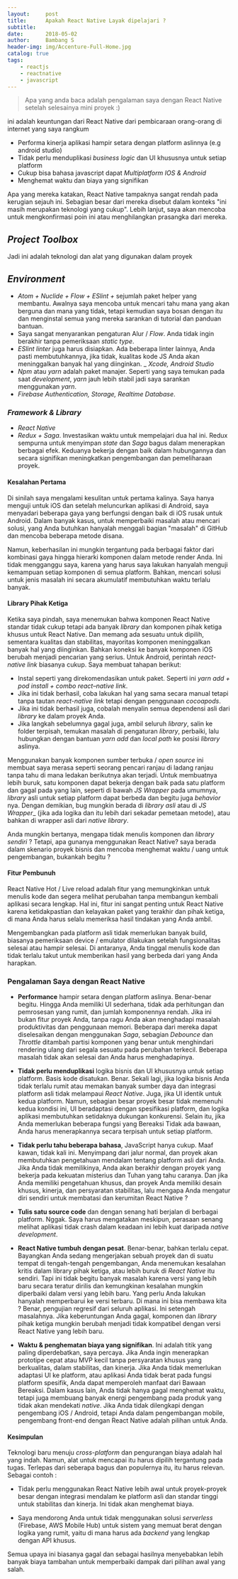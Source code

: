 ```yaml
---
layout:     post
title:      Apakah React Native Layak dipelajari ?
subtitle:   
date:       2018-05-02
author:     Bambang S
header-img: img/Accenture-Full-Home.jpg
catalog: true
tags:
    - reactjs
    - reactnative
    - javascript
---
```


> Apa yang anda baca adalah pengalaman saya dengan React Native setelah selesainya mini proyek :)

ini adalah keuntungan dari React Native dari pembicaraan orang-orang di internet yang saya rangkum


- Performa kinerja aplikasi hampir setara dengan platform aslinnya (e.g android studio)
- Tidak perlu menduplikasi _business logic_ dan UI khususnya untuk setiap platform
- Cukup bisa bahasa javascript dapat _Multiplatform IOS & Android_
- Menghemat waktu dan biaya yang signifikan

Apa yang mereka katakan, React Native tampaknya sangat rendah pada kerugian sejauh ini. Sebagian besar dari mereka disebut dalam konteks "ini masih merupakan teknologi yang cukup". Lebih lanjut, saya akan mencoba untuk mengkonfirmasi poin ini atau menghilangkan prasangka dari mereka.

## _Project Toolbox_

Jadi ini adalah teknologi dan alat yang digunakan dalam proyek

## _Environment_

- _Atom + Nuclide + Flow + ESlint +_ sejumlah paket helper yang membantu. Awalnya saya mencoba untuk mencari tahu mana yang akan berguna dan mana yang tidak, tetapi kemudian saya bosan dengan itu dan menginstal semua yang mereka sarankan di tutorial dan panduan bantuan.
- Saya sangat menyarankan pengaturan Alur / _Flow_. Anda tidak ingin berakhir tanpa pemeriksaan _static type_.
- _ESlint linter_ juga harus disiapkan. Ada beberapa linter lainnya, Anda pasti membutuhkannya, jika tidak, kualitas kode JS Anda akan meninggalkan banyak hal yang diinginkan.
_ _Xcode, Android Studio_
- _Npm_ atau _yarn_ adalah paket manajer. Seperti yang saya temukan pada saat _development_, _yarn_ jauh lebih stabil jadi saya sarankan menggunakan _yarn_.
- _Firebase Authentication, Storage, Realtime Database_.


### _Framework & Library_

- _React Native_
- _Redux + Saga_. Investasikan waktu untuk mempelajari dua hal ini. Redux sempurna untuk menyimpan _state_ dan _Saga_ bagus dalam menerapkan berbagai efek. Keduanya bekerja dengan baik dalam hubungannya dan secara signifikan meningkatkan pengembangan dan pemeliharaan proyek.

#### Kesalahan Pertama

Di sinilah saya mengalami kesulitan untuk pertama kalinya. Saya hanya menguji untuk iOS dan setelah meluncurkan aplikasi di Android, saya menyadari beberapa gaya yang berfungsi dengan baik di iOS rusak untuk Android. Dalam banyak kasus, untuk memperbaiki masalah atau mencari solusi, yang Anda butuhkan hanyalah menggali bagian "masalah" di GitHub dan mencoba beberapa metode disana.

Namun, keberhasilan ini mungkin tergantung pada berbagai faktor dari kombinasi gaya hingga hierarki komponen dalam metode render Anda. Ini tidak mengganggu saya, karena yang harus saya lakukan hanyalah menguji kemampuan setiap komponen di semua platform. Bahkan, mencari solusi untuk jenis masalah ini secara akumulatif membutuhkan waktu terlalu banyak.

#### Library Pihak Ketiga

Ketika saya pindah, saya menemukan bahwa komponen React Native standar tidak cukup tetapi ada banyak _library_ dan komponen pihak ketiga khusus untuk React Native. Dan memang ada sesuatu untuk dipilih, sementara kualitas dan stabilitas, mayoritas komponen meninggalkan banyak hal yang diinginkan. Bahkan koneksi ke banyak komponen iOS berubah menjadi pencarian yang serius. Untuk Android, perintah _react-native link_ biasanya cukup. Saya membuat tahapan berikut:

- Instal seperti yang direkomendasikan untuk paket. Seperti ini _yarn add + pod install + combo react–native link_.
- Jika ini tidak berhasil, coba lakukan hal yang sama secara manual tetapi tanpa tautan _react-native link_ tetapi dengan penggunaan _cocoapods_.
- Jika ini tidak berhasil juga, cobalah menyalin semua dependensi asli dari _library_ ke dalam proyek Anda.
- Jika langkah sebelumnya gagal juga, ambil seluruh _library_, salin ke folder terpisah, temukan masalah di pengaturan _library_, perbaiki, lalu hubungkan dengan bantuan _yarn add_ dan _local path_ ke posisi _library_ aslinya.

Menggunakan banyak komponen sumber terbuka / _open source_ ini membuat saya merasa seperti seorang pencari ranjau di ladang ranjau tanpa tahu di mana ledakan berikutnya akan terjadi. Untuk membuatnya lebih buruk, satu komponen dapat bekerja dengan baik pada satu platform dan gagal pada yang lain, seperti di bawah _JS Wrapper_ pada umumnya, _library_ asli untuk setiap platform dapat berbeda dan begitu juga _behavior_ nya. Dengan demikian, bug mungkin berada di _library asli_ atau di _JS Wrapper__ (jika ada logika dan itu lebih dari sekadar pemetaan metode), atau bahkan di wrapper asli dari _native library_.

Anda mungkin bertanya, mengapa tidak menulis komponen dan _library sendiri_ ? Tetapi, apa gunanya menggunakan React Native? saya berada dalam skenario proyek bisnis dan mencoba menghemat waktu / uang untuk pengembangan, bukankah begitu ?

#### Fitur Pembunuh

React Native Hot / Live reload adalah fitur yang memungkinkan untuk menulis kode dan segera melihat perubahan tanpa membangun kembali aplikasi secara lengkap. Hal ini, fitur ini sangat penting untuk React Native karena ketidakpastian dan kelayakan paket yang terakhir dan pihak ketiga, di mana Anda harus selalu memeriksa hasil tindakan yang Anda ambil.

Mengembangkan pada platform asli tidak memerlukan banyak build, biasanya pemeriksaan device / emulator dilakukan setelah fungsionalitas selesai atau hampir selesai. Di antaranya, Anda tinggal menulis kode dan tidak terlalu takut untuk memberikan hasil yang berbeda dari yang Anda harapkan.

### Pengalaman Saya dengan React Native

- __Performance__ hampir setara dengan platform aslinya. Benar-benar begitu. Hingga Anda memiliki UI sederhana, tidak ada perhitungan dan pemrosesan yang rumit, dan jumlah komponennya rendah. Jika ini bukan fitur proyek Anda, tanpa ragu Anda akan menghadapi masalah produktivitas dan penggunaan memori. Beberapa dari mereka dapat diselesaikan dengan menggunakan _Saga_, sebagian _Debounce_ dan _Throttle_ ditambah partisi komponen yang benar untuk menghindari rendering ulang dari segala sesuatu pada perubahan terkecil. Beberapa masalah tidak akan selesai dan Anda harus menghadapinya.

- __Tidak perlu menduplikasi__ logika bisnis dan UI khususnya untuk setiap platform. Basis kode disatukan. Benar. Sekali lagi, jika logika bisnis Anda tidak terlalu rumit atau memakan banyak sumber daya dan integrasi platform asli tidak melampaui _React Native_. Juga, jika UI identik untuk kedua platform. Namun, sebagian besar proyek besar tidak memenuhi kedua kondisi ini, UI beradaptasi dengan spesifikasi platform, dan logika aplikasi membutuhkan setidaknya dukungan konkurensi. Selain itu, jika Anda memerlukan beberapa fungsi yang Bereaksi Tidak ada bawaan, Anda harus menerapkannya secara terpisah untuk setiap platform.

- __Tidak perlu tahu beberapa bahasa__, JavaScript hanya cukup. Maaf kawan, tidak kali ini. Menyimpang dari jalur normal, dan proyek akan membutuhkan pengetahuan mendalam tentang platform asli dari Anda. Jika Anda tidak memilikinya, Anda akan berakhir dengan proyek yang bekerja pada kekuatan misterius dan Tuhan yang tahu caranya. Dan jika Anda memiliki pengetahuan khusus, dan proyek Anda memiliki desain khusus, kinerja, dan persyaratan stabilitas, lalu mengapa Anda mengatur diri sendiri untuk membatasi dan kerumitan React Native ?

- __Tulis satu source code__ dan dengan senang hati berjalan di berbagai platform. Nggak. Saya harus mengatakan meskipun, perasaan senang melihat aplikasi tidak crash dalam keadaan ini lebih kuat daripada _native development_.

- __React Native tumbuh dengan pesat__. Benar-benar, bahkan terlalu cepat. Bayangkan Anda sedang mengerjakan sebuah proyek dan di suatu tempat di tengah-tengah pengembangan, Anda menemukan kesalahan kritis dalam library pihak ketiga, atau lebih buruk di _React Native_ itu sendiri. Tapi ini tidak begitu banyak masalah karena versi yang lebih baru secara teratur dirilis dan kemungkinan kesalahan mungkin diperbaiki dalam versi yang lebih baru. Yang perlu Anda lakukan hanyalah memperbarui ke versi terbaru. Di mana ini bisa membawa kita ? Benar, pengujian regresif dari seluruh aplikasi. Ini setengah masalahnya. Jika keberuntungan Anda gagal, komponen dan _library_ pihak ketiga mungkin berubah menjadi tidak kompatibel dengan versi React Native yang lebih baru.

- __Waktu & penghematan biaya yang signifikan__. Ini adalah titik yang paling diperdebatkan, saya percaya. Jika Anda ingin menerapkan prototipe cepat atau MVP kecil tanpa persyaratan khusus yang berkualitas, dalam stabilitas, dan kinerja. Jika Anda tidak memerlukan adaptasi UI ke platform, atau aplikasi Anda tidak berat pada fungsi platform spesifik, Anda dapat memperoleh manfaat dari Bawaan Bereaksi. Dalam kasus lain, Anda tidak hanya gagal menghemat waktu, tetapi juga membuang banyak energi pengembang pada produk yang tidak akan mendekati _native_. Jika Anda tidak dilengkapi dengan pengembang iOS / Android, tetapi Anda dalam pengembangan mobile, pengembang front-end dengan React Native adalah pilihan untuk Anda.


#### Kesimpulan


Teknologi baru menuju _cross-platform_ dan pengurangan biaya adalah hal yang indah. Namun, alat untuk mencapai itu harus dipilih tergantung pada tugas. Terlepas dari seberapa bagus dan populernya itu, itu harus relevan. Sebagai contoh :

- Tidak perlu menggunakan React Native lebih awal untuk proyek-proyek besar dengan integrasi mendalam ke platform asli dan standar tinggi untuk stabilitas dan kinerja. Ini tidak akan menghemat biaya.

- Saya mendorong Anda untuk tidak menggunakan solusi _serverless_ (Firebase, AWS Mobile Hub) untuk sistem yang memuat berat dengan logika yang rumit, yaitu di mana harus ada _backend_ yang lengkap dengan API khusus.

Semua upaya ini biasanya gagal dan sebagai hasilnya menyebabkan lebih banyak biaya tambahan untuk memperbaiki dampak dari pilihan awal yang salah.
